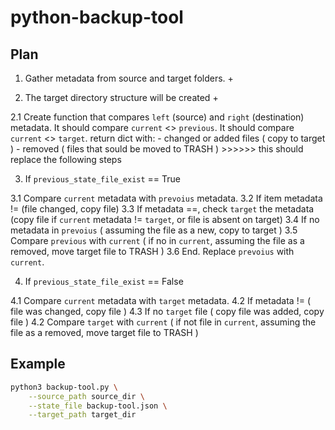 # python-backup-tool

## Plan

1. Gather metadata from source and target folders. +

2. The target directory structure will be created +

2.1 Create function that compares `left` (source) and `right` (destination) metadata.
    It should compare `current` <> `previous`.
    It should compare `current` <> `target`.
    return dict with:
        - changed or added files ( copy to target )
        - removed ( files that sould be moved to TRASH )
    >>>>>> this should replace the following steps


3. If `previous_state_file_exist` == True

3.1 Compare `current` metadata with `prevoius` metadata.
3.2 If item metadata !=  (file changed, copy file)
3.3 If metadata ==, check `target` the metadata (copy file if `current` metadata != `target`, or file is absent on target)
3.4 If no metadata in `prevoius` ( assuming the file as a new, copy to target )
3.5 Compare `previous` with `current` ( if no in `current`, assuming the file as a removed, move target file to TRASH )
3.6 End. Replace `prevoius` with `current`.

4. If `previous_state_file_exist` == False

4.1 Compare `current` metadata with `target` metadata.
4.2 If metadata != ( file was changed, copy file )
4.3 If no `target` file ( copy file was added, copy file )
4.2 Compare `target` with `current` ( if not file in `current`, assuming the file as a removed, move target file to TRASH )

## Example
```bash
python3 backup-tool.py \
    --source_path source_dir \
    --state_file backup-tool.json \
    --target_path target_dir
```